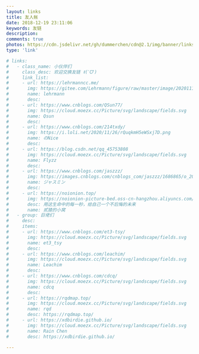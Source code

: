 ```yaml
---
layout: links
title: 友人帐
date: 2018-12-19 23:11:06
keywords: 友链
description: 
comments: true
photos: https://cdn.jsdelivr.net/gh/dummerchen/cdn@2.1/img/banner/links.jpg
type: 'link'

# links:
#   - class_name: 小伙伴们
#     class_desc: 欢迎交换友链 ꉂ(ˊᗜˋ)
#     link_list:
#     - url: https://lehrmanncc.me/
#       img: https://gitee.com/Lehrmann/figure/raw/master/image/20201116122755.jpg
#       name: lehrmann
#       desc: 
#     - url: https://www.cnblogs.com/QSun77/
#       img: https://cloud.moezx.cc/Picture/svg/landscape/fields.svg
#       name: Qsun
#       desc: 
#     - url: https://www.cnblogs.com/214txdy/
#       img: https://i.loli.net/2020/11/26/rQuqkmH5eWSxj7D.png
#       name: のNice
#       desc: 
#     - url: https://blog.csdn.net/qq_45753808
#       img: https://cloud.moezx.cc/Picture/svg/landscape/fields.svg
#       name: Flyzz
#       desc: 
#     - url: https://www.cnblogs.com/jaszzz/
#       img: https://images.cnblogs.com/cnblogs_com/jaszzz/1686865/o_200530030710Screenshot_20200412_102749.jpg
#       name: ジャスミン
#       desc:   
#     - url: https://noionion.top/
#       img: https://noionion-picture-bed.oss-cn-hangzhou.aliyuncs.com/img/head.jpg
#       desc: 用这生命中的每一秒，给自己一个不后悔的未来
#       name: 贰猹的小窝
#   - group: 巨佬们
#     desc: 
#     items:
#     - url: https://www.cnblogs.com/et3-tsy/
#       img: https://cloud.moezx.cc/Picture/svg/landscape/fields.svg
#       name: et3_tsy
#       desc: 
#     - url: https://www.cnblogs.com/leachim/
#       img: https://cloud.moezx.cc/Picture/svg/landscape/fields.svg
#       name: Leachim
#       desc: 
#     - url: https://www.cnblogs.com/cdcq/
#       img: https://cloud.moezx.cc/Picture/svg/landscape/fields.svg
#       name: cdcq
#       desc: 
#     - url: https://rqdmap.top/
#       img: https://cloud.moezx.cc/Picture/svg/landscape/fields.svg
#       name: rqd
#       desc: https://rqdmap.top/
#     - url: https://xdbirdie.github.io/
#       img: https://cloud.moezx.cc/Picture/svg/landscape/fields.svg
#       name: Rain Chen
#       desc: https://xdbirdie.github.io/
    
---
```

